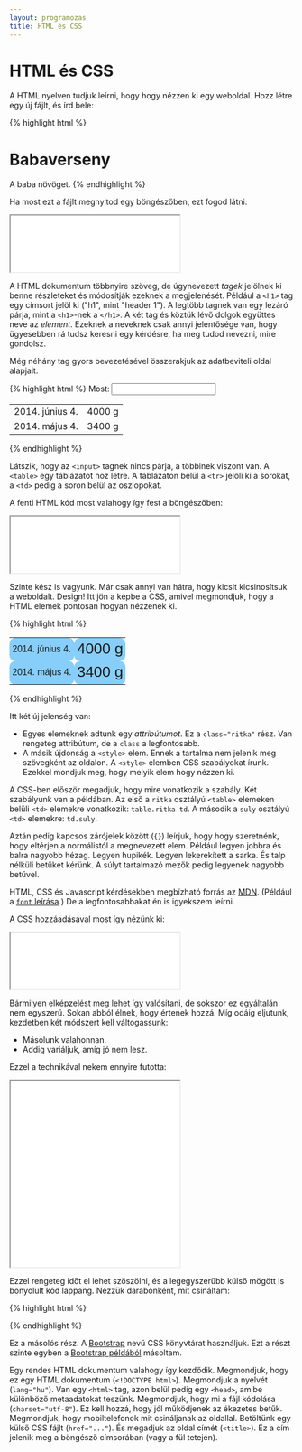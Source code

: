 ```yaml
---
layout: programozas
title: HTML és CSS
---
```


# HTML és CSS

A HTML nyelven tudjuk leírni, hogy hogy nézzen ki egy weboldal. Hozz létre egy új fájlt, és írd bele:

{% highlight html %}
<h1>Babaverseny</h1>
A baba növöget.
{% endhighlight %}

Ha most ezt a fájlt megnyitod egy böngészőben, ezt fogod látni:

<iframe height="100" src="pelda-alap-html.html">iframe</iframe>

A HTML dokumentum többnyire szöveg, de úgynevezett _tagek_ jelölnek ki benne részleteket és módosítják ezeknek a megjelenését.
Például a `<h1>` tag egy címsort jelöl ki ("h1", mint "header 1").
A legtöbb tagnek van egy lezáró párja, mint a `<h1>`-nek a `</h1>`.
A két tag és köztük lévő dolgok együttes neve az _element_.
Ezeknek a neveknek csak annyi jelentősége van, hogy ügyesebben rá tudsz keresni egy kérdésre, ha meg tudod nevezni, mire gondolsz.

Még néhány tag gyors bevezetésével összerakjuk az adatbeviteli oldal alapjait.

{% highlight html %}
Most: <input>
<table>
  <tr><td>2014. június 4.</td><td>4000 g</td></tr>
  <tr><td>2014. május 4.</td><td>3400 g</td></tr>
</table>
{% endhighlight %}

Látszik, hogy az `<input>` tagnek nincs párja, a többinek viszont van.
A `<table>` egy táblázatot hoz létre. A táblázaton belül a `<tr>` jelöli ki a sorokat, a `<td>` pedig a soron belül az oszlopokat.

A fenti HTML kód most valahogy így fest a böngészőben:

<iframe height="100" src="pelda-tablazattal.html">iframe</iframe>

Szinte kész is vagyunk. Már csak annyi van hátra, hogy kicsit kicsinosítsuk a weboldalt. Design!
Itt jön a képbe a CSS, amivel megmondjuk, hogy a HTML elemek pontosan hogyan nézzenek ki.

{% highlight html %}
<style>
table.ritka td {
  padding-right: 5px;
  padding-left: 5px;
  background: lightskyblue;
  border-radius: 10px;
  font-family: sans-serif;
}
td.suly {
  font-size: 20pt;
}
</style>
<table class="ritka">
  <tr><td>2014. június 4.</td><td class="suly">4000 g</td></tr>
  <tr><td>2014. május 4.</td><td class="suly">3400 g</td></tr>
</table>
{% endhighlight %}

Itt két új jelenség van:

- Egyes elemeknek adtunk egy _attribútumot_. Ez a `class="ritka"` rész.
  Van rengeteg attribútum, de a `class` a legfontosabb.
- A másik újdonság a `<style>` elem. Ennek a tartalma nem jelenik meg szövegként az oldalon.
  A `<style>` elemben CSS szabályokat írunk. Ezekkel mondjuk meg, hogy melyik elem hogy nézzen ki.

A CSS-ben először megadjuk, hogy mire vonatkozik a szabály. Két szabályunk van a példában.
Az első a `ritka` osztályú `<table>` elemeken belüli `<td>` elemekre vonatkozik: `table.ritka td`.
A második a `suly` osztályú `<td>` elemekre: `td.suly`.

Aztán pedig kapcsos zárójelek között (`{}`) leírjuk, hogy hogy szeretnénk, hogy eltérjen a normálistól a megnevezett elem.
Például legyen jobbra és balra nagyobb hézag. Legyen hupikék. Legyen lekerekített a sarka. És talp nélküli betűket kérünk.
A súlyt tartalmazó mezők pedig legyenek nagyobb betűvel.

HTML, CSS és Javascript kérdésekben megbízható forrás az [MDN](https://developer.mozilla.org/en-US/).
(Például a [`font` leírása](https://developer.mozilla.org/en/docs/Web/CSS/font).)
De a legfontosabbakat én is igyekszem leírni.

A CSS hozzáadásával most így nézünk ki:

<iframe height="100" src="pelda-alap-css.html">iframe</iframe>

Bármilyen elképzelést meg lehet így valósítani, de sokszor ez egyáltalán nem egyszerű. Sokan abból élnek, hogy értenek hozzá.
Míg odáig eljutunk, kezdetben két módszert kell váltogassunk:

- Másolunk valahonnan.
- Addig variáljuk, amíg jó nem lesz.

Ezzel a technikával nekem ennyire futotta:

<iframe height="330" src="pelda-bootstrappel.html">iframe</iframe>

Ezzel rengeteg időt el lehet szöszölni, és a legegyszerűbb külső mögött is bonyolult kód lappang.
Nézzük darabonként, mit csináltam:

{% highlight html %}
<!DOCTYPE html>
<html lang="hu">
  <head>
    <meta charset="utf-8">
    <meta name="viewport" content="width=device-width, initial-scale=1">
    <link rel="stylesheet" href="//netdna.bootstrapcdn.com/bootstrap/3.1.1/css/bootstrap.min.css">
    <title>Félix a Babaversenyen</title>
{% endhighlight %}

Ez a másolós rész. A [Bootstrap](http://getbootstrap.com/) nevű CSS könyvtárat használjuk.
Ezt a részt szinte egyben a [Bootstrap példából](http://getbootstrap.com/getting-started/#template) másoltam.

Egy rendes HTML dokumentum valahogy így kezdődik.
Megmondjuk, hogy ez egy HTML dokumentum (`<!DOCTYPE html>`). Megmondjuk a nyelvét (`lang="hu"`).
Van egy `<html>` tag, azon belül pedig egy `<head>`, amibe különböző metaadatokat teszünk.
Megmondjuk, hogy mi a fájl kódolása (`charset="utf-8"`). Ez kell hozzá, hogy jól működjenek az ékezetes betűk.
Megmondjuk, hogy mobiltelefonok mit csináljanak az oldallal.
Betöltünk egy külső CSS fájlt (`href="..."`). És megadjuk az oldal címét (`<title>`).
Ez a cím jelenik meg a böngésző címsorában (vagy a fül tetején).


